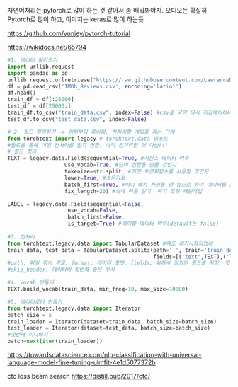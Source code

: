 자연어처리는 pytorch로 많이 하는 것 같아서 좀 배워봐야지. 오디오는 확실히 Pytorch로 많이 하고, 이미지는 keras로 많이 하는듯

https://github.com/yunjey/pytorch-tutorial

https://wikidocs.net/65794

```python
#1. 데이터 불러오기
import urllib.request
import pandas as pd
urllib.request.urlretrieve("https://raw.githubusercontent.com/LawrenceDuan/IMDb-Review-Analysis/master/IMDb_Reviews.csv", filename="IMDb_Reviews.csv")
df = pd.read_csv('IMDb_Reviews.csv', encoding='latin1')
df.head()
train_df = df[:25000]
test_df = df[25000:]
train_df.to_csv("train_data.csv", index=False) #csv로 굳이 다시 저장해아하나?
test_df.to_csv("test_data.csv", index=False)

# 2. 필드 정의하기 -> 이부분이 특이함. 전처리할 계획을 짜는 단계
from torchtext import legacy # torchtext.data 임포트
#필드를 통해 어떤 전처리를 할지 정함. 아직 전처리한 것 아님!!!
# 필드 정의
TEXT = legacy.data.Field(sequential=True, #시퀀스 데이터 여부
                  use_vocab=True, #단어 집합을 만들 것인지
                  tokenize=str.split, #어떤 토큰화함수를 사용할 것인지
                  lower=True, #소문자화
                  batch_first=True, #미니 배치 차원을 맨 앞으로 하여 데이터를 불러올 것인지 여부(default는 false)
                  fix_length=20) #최대 허용 길이. 여기 맞춰 패딩작업

LABEL = legacy.data.Field(sequential=False,
                   use_vocab=False,
                   batch_first=False,
                   is_target=True) #레이블 데이터 여부(default는 false)
                   
#3. 전처리
from torchtext.legacy.data import TabularDataset #얘도 레거시화되었네
train_data, test_data = TabularDataset.splits(path='.', train='train_data.csv',test='test_data.csv', format='csv',
                                              fields=[('text',TEXT),('label',LABEL)], skip_header=True)
#path: 파일 위치 경로, format: 데이터 포맷, fields: 위에서 정의한 필드를 지정. 첫번째 원소는 데이터셋 내에서 해당 필드를 호칭할 이름
#skip_header: 데이터의 첫번째 줄은 무시

#4. vocab 만들기
TEXT.build_vocab(train_data, min_freq=10, max_size=10000)

#5. 데이터로더 만들기
from torchtext.legacy.data import Iterator
batch_size = 5
train_loader = Iterator(dataset=train_data, batch_size=batch_size)
test_loader = Iterator(dataset=test_data, batch_size=batch_size)
#첫번째 미니배치
batch=next(iter(train_loader))
```

https://towardsdatascience.com/nlp-classification-with-universal-language-model-fine-tuning-ulmfit-4e1d5077372b

ctc loss beam search https://distill.pub/2017/ctc/
